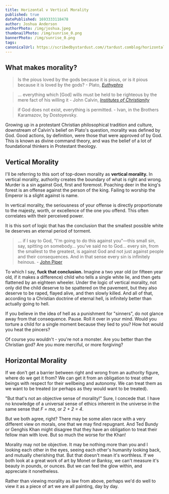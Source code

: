 ```yaml
---
title: Horizontal v Vertical Morality
published: true
datePublished: 1693333118478
author: Joshua Anderson
authorPhoto: /img/joshua.jpeg
thumbnailPhoto: /img/sunrise_0.png
bannerPhoto: /img/sunrise_0.png
tags:
canonicalUrl: https://scribedbystardust.com//tardust.comblog/horizontal-v-vertical-morality
---
```


## What makes morality?

> Is the pious loved by the gods because it is pious, or is it pious because it is loved by the gods? - Plato, [_Euthyphro_](https://mason.gmu.edu/~rcherubi/eun.htm#:~:text=Then%20the%20pious%20is%20loved,is%20for%20a%20different%20reason.)

> ... everything which [God] wills must be held to be righteous by the mere fact of his willing it - John Calvin, [_Institutes of Christianity_](https://web.archive.org/web/20220206192601/https://www.biblestudytools.com/history/calvin-institutes-christianity/book3/chapter-23.html)

> if God does not exist, everything is permitted. - Ivan, in the Brothers Karamazov, by Dostoyevsky.

Growing up in a protestant Christian philosophical tradition and culture, downstream of Calvin's belief on Plato's question, morality was defined by God. Good actions, by definition, were those that were approved of by God. This is known as divine command theory, and was the belief of a lot of foundational thinkers in Protestant theology.

## Vertical Morality

I'll be referring to this sort of top-down morality as **vertical morality.** In vertical morality, authority creates the boundary of what is right and wrong.
Murder is a sin against God, first and foremost. Poaching deer in the king's forest is an offense against the person of the king. Failing to worship the Emperor is a slight against is name.

In vertical morality, the seriousness of your offense is directly proportionate to the majesty, worth, or excellence of the one you offend. This often correlates with their perceived power.

It is this sort of logic that has the conclusion that the smallest possible white lie deserves an eternal period of torment.

> ... if I say to God, "I'm going to do this against you"—this small sin, say, spitting on somebody... you've said no to God... every sin, from the smallest to the greatest, is against God and not just against people and their consequences. And in that sense every sin is infinitely heinous. - [John Piper](https://www.desiringgod.org/interviews/are-all-sins-equal-before-god)

To which I say, **fuck that conclusion.** Imagine a two year old (or fifteen year old, if it makes a difference) child who tells a single white lie, and then gets flattened by an eighteen wheeler. Under the logic of vertical morality, not only did the child deserve to be spattered on the pavement, but they also deserve to be raped, flayed alive, and then slowly killed. And all of that, according to a Christian doctrine of eternal hell, is infinitely better than actually going to hell.

If you believe in the idea of hell as a punishment for "sinners", do not glance away from that consequence. Pause. Roll it over in your mind. Would you torture a child for a single moment because they lied to you? How hot would you heat the pincers?

Of course you wouldn't - you're not a monster. Are you better than the Christian god? Are you more merciful, or more forgiving?

## Horizontal Morality

If we don't get a barrier between right and wrong from an authority figure, where do we get it from? We can get it from an obligation to treat other beings with respect for their wellbeing and autonomy. We can treat them as we want to be treated (or perhaps as they would want to be treated).

"But that's not an objective sense of morality!" Sure, I concede that. I have no knowledge of a universal sense of ethics inherent in the universe in the same sense that _F = ma_, or _2 + 2 = 4_.

But we both agree, right? There may be some alien race with a very different view on morals, one that we may find repugnant. And Ted Bundy or Genghis Khan might disagree that they have an obligation to treat their fellow man with love. But so much the worse for the Khan!

Morality may not be objective. It may be nothing more than you and I looking each other in the eyes, seeing each other's humanity looking back, and mutually cherishing that. But that doesn't mean it's worthless. If we both look at a great work of art by Monet or Banksy, we can't measure it's beauty in pounds, or ounces. But we can feel the glow within, and appreciate it nonetheless.

Rather than viewing morality as law from above, perhaps we'd do well to view it as a piece of art we are all painting, day by day.
